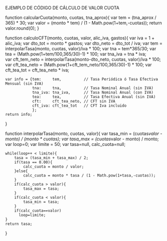 EJEMPLO DE CÓDIGO DE CÁLCULO DE VALOR CUOTA


function calcularCuota(monto, cuotas, tna_aprox){
	var tem   = (tna_aprox / 365) * 30;	
	var valor = (monto * tem) / (1 - Math.pow(1+tem,-cuotas));
	return valor.round(0);
}

function calculoCFT(monto, cuotas, valor, alic_iva, gastos){
	var iva = 1 + alic_iva;
	var dto_tot  = monto * gastos;
	var dto_neto = dto_tot / iva;
	var tem = interpolarTasa(monto, cuotas, valor)/iva * 100;
	var tna = tem*365/30;
	var tea = (Math.pow(1+tem/100,365/30)-1) * 100;
	var tna_iva = tna * iva;	
	var cft_tem_neto = interpolarTasa(monto-dto_neto, cuotas, valor)/iva * 100;
	var cft_tea_neto = (Math.pow(1+cft_tem_neto/100,365/30)-1) * 100;
	var cft_tea_tot  = cft_tea_neto * iva;
		
	var info = {tem:     tem,          // Tasa Periódica ó Tasa Efectiva Mensual (sin IVA)
				tna:     tna,          // Tasa Nominal Anual (sin IVA)
				tna_iva: tna_iva,      // Tasa Nominal Anual (con IVA)
				tea:     tea,          // Tasa Efectiva Anual (sin IVA)
				cft:     cft_tea_neto, // CFT sin IVA
				cft_iva: cft_tea_tot   // CFT Iva incluido				
				};
	return info;
}

function interpolarTasa(monto, cuotas, valor){
	var tasa_min = (cuotas*valor - monto) / (monto * cuotas);
	var tasa_max = (cuotas*valor - monto) / monto;
	var loop=0;
	var limite = 50;
	var tasa=null, calc_cuota=null;
	
	while(loop++ < limite){
		tasa = (tasa_min + tasa_max) / 2;
		if(tasa == 0.00){
			calc_cuota = monto / valor;
		}else{
			calc_cuota = monto * tasa / (1 - Math.pow(1+tasa,-cuotas));
		}
		if(calc_cuota > valor){
			tasa_max = tasa;
		}
		if(calc_cuota < valor){
			tasa_min = tasa;
		}
		if(calc_cuota==valor)	
		  loop=limite;
	}	
	return tasa;	
}
